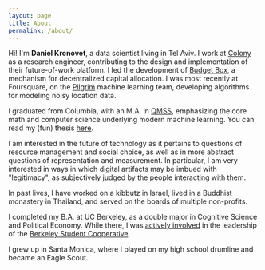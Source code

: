 ```yaml
---
layout: page
title: About
permalink: /about/
---
```


Hi! I'm **Daniel Kronovet**, a data scientist living in Tel Aviv. I work at [Colony](https://colony.io/) as a research engineer, contributing to the design and implementation of their future-of-work platform. I led the development of [Budget Box](https://colony.io/budgetbox.pdf), a mechanism for decentralized capital allocation. I was most recently at Foursquare, on the [Pilgrim](https://enterprise.foursquare.com/developers/pilgrim) machine learning team, developing algorithms for modeling noisy location data.

I graduated from Columbia, with an M.A. in [QMSS](http://www.qmss.columbia.edu/), emphasizing the core math and computer science underlying modern machine learning. You can read my (fun) thesis [here](/thesis.pdf).

I am interested in the future of technology as it pertains to questions of resource management and social choice, as well as in more abstract questions of representation and measurement. In particular, I am very interested in ways in which digital artifacts may be imbued with "legitimacy", as subjectively judged by the people interacting with them.

In past lives, I have worked on a kibbutz in Israel, lived in a Buddhist monastery in Thailand, and served on the boards of multiple non-profits.

I completed my B.A. at UC Berkeley, as a double major in Cognitive Science and Political Economy. While there, I was [actively involved](https://youtu.be/--B0uBXskZ0) in the leadership of the [Berkeley Student Cooperative](https://www.bsc.coop/).

I grew up in Santa Monica, where I played on my high school drumline and became an Eagle Scout.
